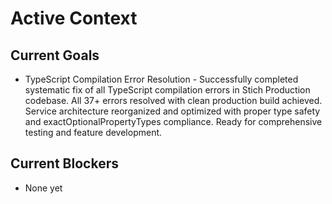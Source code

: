 # Active Context

## Current Goals

- TypeScript Compilation Error Resolution - Successfully completed systematic fix of all TypeScript compilation errors in Stich Production codebase. All 37+ errors resolved with clean production build achieved. Service architecture reorganized and optimized with proper type safety and exactOptionalPropertyTypes compliance. Ready for comprehensive testing and feature development.

## Current Blockers

- None yet